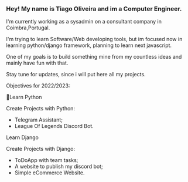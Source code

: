 ### Hey! My name is Tiago Oliveira and im a Computer Engineer.


I'm currently working as a sysadmin on a consultant company in Coimbra,Portugal.

I'm trying to learn Software/Web developing tools, but im focused now in learning python/django framework, planning to learn next javascript.

One of my goals is to build something mine from my countless ideas and mainly have fun with that.

Stay tune for updates, since i will put here all my projects.

Objectives for 2022/2023:

:snake:Learn Python

Create Projects with Python:
 - Telegram Assistant;
 - League Of Legends Discord Bot.

Learn Django

Create Projects with Django:
 - ToDoApp with team tasks;
 - A website to publish my discord bot;
 - Simple eCommerce Website.
